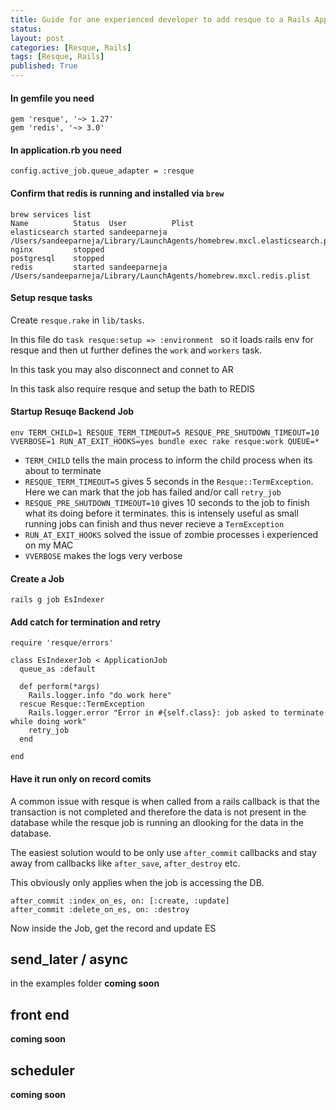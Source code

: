```yaml
---
title: Guide for ane experienced developer to add resque to a Rails App
status: 
layout: post
categories: [Resque, Rails]
tags: [Resque, Rails]
published: True
---
```


#### In gemfile you need

```
gem 'resque', '~> 1.27'
gem 'redis', '~> 3.0'
```

#### In application.rb you need

```
config.active_job.queue_adapter = :resque
```

#### Confirm that redis is running and installed via `brew`

```
brew services list
Name          Status  User          Plist
elasticsearch started sandeeparneja /Users/sandeeparneja/Library/LaunchAgents/homebrew.mxcl.elasticsearch.plist
nginx         stopped
postgresql    stopped
redis         started sandeeparneja /Users/sandeeparneja/Library/LaunchAgents/homebrew.mxcl.redis.plist
```

#### Setup resque tasks

Create `resque.rake` in `lib/tasks`.

In this file do  `task resque:setup => :environment ` so it loads rails env for resque and then ut further defines the `work` and `workers` task.

In this task you may also disconnect and connet to AR

In this task also require resque and setup the bath to REDIS 

#### Startup Resuqe Backend Job

```
env TERM_CHILD=1 RESQUE_TERM_TIMEOUT=5 RESQUE_PRE_SHUTDOWN_TIMEOUT=10 VVERBOSE=1 RUN_AT_EXIT_HOOKS=yes bundle exec rake resque:work QUEUE=*
```

- `TERM_CHILD` tells the main process to inform the child process when its about to terminate
- `RESQUE_TERM_TIMEOUT=5` gives 5 seconds in the `Resque::TermException`. Here we can mark that the job has failed and/or call `retry_job`
- `RESQUE_PRE_SHUTDOWN_TIMEOUT=10` gives 10 seconds to the job to finish what its doing before it terminates. this is intensely useful as small running jobs can finish and thus never recieve a `TermException`
- `RUN_AT_EXIT_HOOKS` solved the issue of zombie processes i experienced on my MAC
- `VVERBOSE` makes the logs very verbose

#### Create a Job

```
rails g job EsIndexer
```

#### Add catch for termination and retry

```
require 'resque/errors'

class EsIndexerJob < ApplicationJob
  queue_as :default

  def perform(*args)
    Rails.logger.info "do work here"
  rescue Resque::TermException
    Rails.logger.error "Error in #{self.class}: job asked to terminate while doing work"
    retry_job
  end

end
```

####  Have it run only on record comits

A common issue with resque is when called from a rails callback is that the transaction is not completed and therefore the data is not present in the database while the resque job is running an dlooking for the data in the database. 

The easiest solution would to be only use `after_commit` callbacks and stay away from callbacks like `after_save`, `after_destroy` etc.

This obviously only applies when the job is accessing the DB.
 
```
after_commit :index_on_es, on: [:create, :update]
after_commit :delete_on_es, on: :destroy
```

Now inside the Job, get the record and update ES

## send_later / async
in the examples folder
**coming soon**

## front end
**coming soon**

## scheduler
**coming soon**
